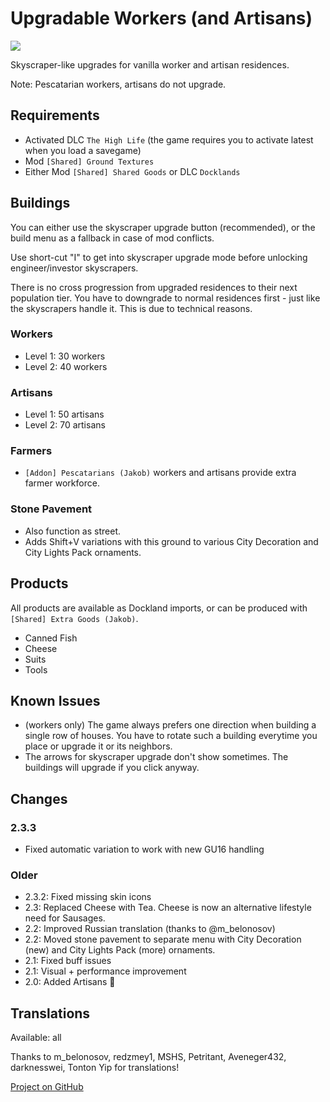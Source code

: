 # Upgradable Workers (and Artisans)

![](./banner.png)

Skyscraper-like upgrades for vanilla worker and artisan residences.

Note: Pescatarian workers, artisans do not upgrade.

## Requirements

- Activated DLC `The High Life` (the game requires you to activate latest when you load a savegame)
- Mod `[Shared] Ground Textures`
- Either Mod `[Shared] Shared Goods` or DLC `Docklands`

## Buildings

You can either use the skyscraper upgrade button (recommended), or the build menu as a fallback in case of mod conflicts.

Use short-cut "I" to get into skyscraper upgrade mode before unlocking engineer/investor skyscrapers.

There is no cross progression from upgraded residences to their next population tier.
You have to downgrade to normal residences first - just like the skyscrapers handle it. This is due to technical reasons.

### Workers

- Level 1: 30 workers
- Level 2: 40 workers

### Artisans

- Level 1: 50 artisans
- Level 2: 70 artisans

### Farmers

- `[Addon] Pescatarians (Jakob)` workers and artisans provide extra farmer workforce.

### Stone Pavement

- Also function as street.
- Adds Shift+V variations with this ground to various City Decoration and City Lights Pack ornaments.

## Products

All products are available as Dockland imports, or can be produced with `[Shared] Extra Goods (Jakob)`.

- Canned Fish
- Cheese
- Suits
- Tools

## Known Issues

- (workers only) The game always prefers one direction when building a single row of houses. You have to rotate such a building everytime you place or upgrade it or its neighbors.
- The arrows for skyscraper upgrade don't show sometimes. The buildings will upgrade if you click anyway.

## Changes

### 2.3.3

- Fixed automatic variation to work with new GU16 handling

### Older

- 2.3.2: Fixed missing skin icons
- 2.3: Replaced Cheese with Tea. Cheese is now an alternative lifestyle need for Sausages.
- 2.2: Improved Russian translation (thanks to @m_belonosov)
- 2.2: Moved stone pavement to separate menu with City Decoration (new) and City Lights Pack (more) ornaments.
- 2.1: Fixed buff issues
- 2.1: Visual + performance improvement
- 2.0: Added Artisans 🥳

## Translations

Available: all

Thanks to m_belonosov, redzmey1, MSHS, Petritant, Aveneger432, darknesswei, Tonton Yip for translations!

[Project on GitHub](https://github.com/jakobharder/anno-1800-jakobs-mods)

